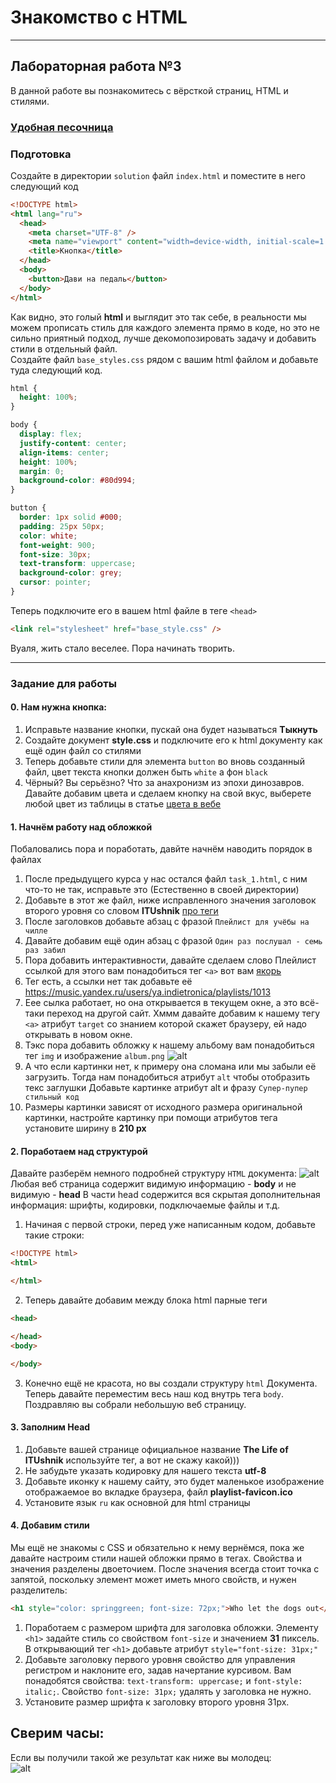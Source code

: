 # Знакомство с HTML
___________________________________________________
## Лабораторная работа №3
В данной работе вы познакомитесь с вёрсткой страниц, HTML и стилями.

### [Удобная песочница](https://developer.mozilla.org/ru/play)

### Подготовка
Создайте в директории `solution` файл `index.html` и поместите в него следующий код
```html
<!DOCTYPE html>
<html lang="ru">
  <head>
    <meta charset="UTF-8" />
    <meta name="viewport" content="width=device-width, initial-scale=1.0" />
    <title>Кнопка</title>
  </head>
  <body>
    <button>Дави на педаль</button>
  </body>
</html>
```
Как видно, это голый **html** и выглядит это так себе, в реальности мы можем прописать стиль для каждого элемента прямо в коде,
но это не сильно приятный подход, лучше декомопозировать задачу и добавить стили в отдельный файл.  
Создайте файл `base_styles.css` рядом с вашим html файлом и добавьте туда следующий код.
```css
html {
  height: 100%;
}

body {
  display: flex;
  justify-content: center;
  align-items: center;
  height: 100%;
  margin: 0;
  background-color: #80d994;
}

button {
  border: 1px solid #000;
  padding: 25px 50px;
  color: white;
  font-weight: 900;
  font-size: 30px;
  text-transform: uppercase;
  background-color: grey;
  cursor: pointer;
}
```
Теперь подключите его в вашем html файле в теге `<head>`
```html
<link rel="stylesheet" href="base_style.css" />
```
Вуаля, жить стало веселее. Пора начинать творить.
___________________________________________________
### Задание для работы
#### 0. Нам нужна кнопка:
1. Исправьте название кнопки, пускай она будет называться **Тыкнуть**
2. Создайте документ **style.css** и подключите его к html документу как ещё один файл со стилями
3. Теперь добавьте стили для элемента `button` во вновь созданный файл, цвет текста кнопки должен быть `white` а фон `black`
4. Чёрный? Вы серьёзно? Что за анахронизм из эпохи динозавров. Давайте добавим цвета и сделаем кнопку на свой вкус, выберете любой цвет из таблицы в статье [цвета в вебе](https://doka.guide/css/web-colors/#nazvanie-cveta)

#### 1. Начнём работу над обложкой
Побаловались пора и поработать, давйте начнём наводить порядок в файлах
1. После предыдущего курса у нас остался файл `task_1.html`, с ним что-то не так, исправьте это (Естественно в своей директории)
2. Добавьте в этот же файл, ниже исправленного значения заголовок второго уровня со словом **ITUshnik** [про теги](https://developer.mozilla.org/ru/docs/Web/HTML/Element/Heading_Elements)
3. После заголовков добавьте абзац с фразой `Плейлист для учёбы на чилле`
4. Давайте добавим ещё один абзац с фразой `Один раз послушал - семь раз забил`
5. Пора добавить интерактивности, давайте сделаем слово Плейлист ссылкой для этого вам понадобиться тег `<a>` вот вам [якорь](https://developer.mozilla.org/ru/docs/Web/HTML/Element/a)
6. Тег есть, а ссылки нет так добавьте её https://music.yandex.ru/users/ya.indietronica/playlists/1013
7. Еее сылка работает, но она открывается в текущем окне, а это всё-таки переход на другой сайт. Хммм давайте добавим к нашему тегу `<a>` атрибут `target` со знанием которой скажет браузеру, ей надо открывать в новом окне.
8. Тэкс пора добавить обложку к нашему альбому вам понадобиться тег `img` и изображение `album.png`
![alt](imgs/album.png)
9. А что если картинки нет, к примеру она сломана или мы забыли её загрузить. Тогда нам понадобиться атрибут `alt` чтобы отобразить текс заглушки
Добавьте картинке атрибут alt и фразу `Супер-пупер стильный код`
10. Размеры картинки зависят от исходного размера оригинальной картинки, настройте картинку при помощи атрибутов тега установите ширину в **210 px**

#### 2. Поработаем над структурой
Давайте разберём немного подробней структуру `HTML` документа:
![alt](imgs/html_structure.png)
Любая веб страница содержит видимую информацию - **body** и не видимую - **head**
В части head содержится вся скрытая дополнительная информация: шрифты, кодировки, подключаемые файлы и т.д.
1. Начиная с первой строки, перед уже написанным кодом, добавьте такие строки:
```html
<!DOCTYPE html>
<html>

</html>
```
2. Теперь давайте добавим между блока html парные теги
```html
<head>

</head>
<body>

</body>
```
3. Конечно ещё не красота, но вы создали структуру `html` Документа. Теперь давайте переместим весь наш код внутрь тега `body`.
Поздравляю вы собрали небольшую веб страницу.

#### 3. Заполним Head
1. Добавьте вашей странице официальное название **The Life of ITUshnik** используйте тег, а вот не скажу какой)))
2. Не забудьте указать кодировку для нашего текста **utf-8**
3. Добавьте иконку к нашему сайту, это будет маленькое изображение отображаемое во вкладке браузера, файл **playlist-favicon.ico**
4. Установите язык `ru` как основной для html страницы

#### 4. Добавим стили
Мы ещё не знакомы с CSS и обязательно к нему вернёмся, пока же давайте настроим стили нашей обложки прямо в тегах.
Свойства и значения разделены двоеточием. После значения всегда стоит точка с запятой, поскольку элемент может иметь много свойств, и нужен разделитель:
```html
<h1 style="color: springgreen; font-size: 72px;">Who let the dogs out</h1>
```
1. Поработаем с размером шрифта для заголовка обложки. Элементу `<h1>` задайте стиль со свойством `font-size` и значением **31** пиксель. В открывающий тег `<h1>` добавьте атрибут `style="font-size: 31px;"`
2. Добавьте заголовку первого уровня свойство для управления регистром и наклоните его, задав начертание курсивом. Вам понадобятся свойства: `text-transform: uppercase;` и `font-style: italic;`. Свойство `font-size: 31px;` удалять у заголовка не нужно.
3. Установите размер шрифта к заголовку второго уровня 31px.

## Сверим часы:
Если вы получили такой же результат как ниже вы молодец:  
![alt](imgs/example_result.jpg)